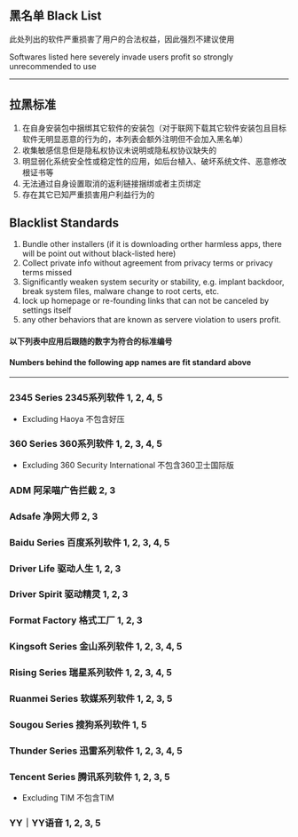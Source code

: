 ## 黑名单   Black List

此处列出的软件严重损害了用户的合法权益，因此强烈不建议使用

Softwares listed here severely invade users profit so strongly unrecommended to use

---

## 拉黑标准

1. 在自身安装包中捆绑其它软件的安装包（对于联网下载其它软件安装包且目标软件无明显恶意的行为的，本列表会额外注明但不会加入黑名单）
2. 收集敏感信息但是隐私权协议未说明或隐私权协议缺失的
3. 明显弱化系统安全性或稳定性的应用，如后台植入、破坏系统文件、恶意修改根证书等
4. 无法通过自身设置取消的返利链接捆绑或者主页绑定
5. 存在其它已知严重损害用户利益行为的

## Blacklist Standards

1. Bundle other installers \(if it is downloading orther harmless apps, there will be point out without black-listed here\)
2. Collect private info without agreement from privacy terms or privacy terms missed
3. Significantly weaken system security or stability, e.g. implant backdoor, break system files, malware change to root certs, etc.
4. lock up homepage or re-founding links that can not be canceled by settings itself
5. any other behaviors that are known as servere violation to users profit.

#### 以下列表中应用后跟随的数字为符合的标准编号

#### Numbers behind the following app names are fit standard above

---

### 2345 Series   2345系列软件   1, 2, 4, 5

* Excluding Haoya   不包含好压

### 360 Series   360系列软件   1, 2, 3, 4, 5

* Excluding 360 Security International   不包含360卫士国际版

### ADM   阿呆喵广告拦截   2, 3

### Adsafe   净网大师   2, 3

### Baidu Series   百度系列软件   1, 2, 3, 4, 5

### Driver Life   驱动人生   1, 2, 3

### Driver Spirit   驱动精灵   1, 2, 3

### Format Factory   格式工厂   1, 2, 3

### Kingsoft Series  金山系列软件   1, 2, 3, 4, 5

### Rising Series   瑞星系列软件   1, 2, 3, 4, 5

### Ruanmei Series   软媒系列软件   1, 2, 3, 5

### Sougou Series   搜狗系列软件   1, 5

### Thunder Series   迅雷系列软件   1, 2, 3, 4, 5

### Tencent Series   腾讯系列软件   1, 2, 3, 5

* Excluding TIM   不包含TIM

### YY｜YY语音   1, 2, 3, 5



